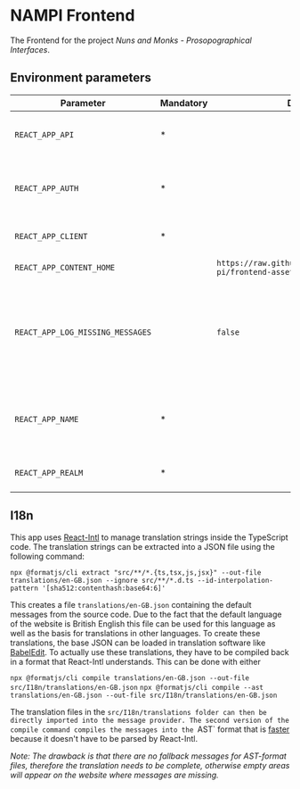 # NAMPI Frontend

The Frontend for the project _Nuns and Monks - Prosopographical Interfaces_.

## Environment parameters

| Parameter                        | Mandatory | Default                                                                     | Example                                | Description                                                                      |
| -------------------------------- | --------- | --------------------------------------------------------------------------- | -------------------------------------- | -------------------------------------------------------------------------------- |
| `REACT_APP_API`                  | \*        |                                                                             | `http://example.com/api`               | The URL of the NAMPI API entrypoint                                              |
| `REACT_APP_AUTH`                 | \*        |                                                                             | `http://example.com/keycloak/auth`     | The URL of of the Keycloak auth endpoint                                         |
| `REACT_APP_CLIENT`               | \*        |                                                                             | `my-website`                           | The Keycloak client ID                                                           |
| `REACT_APP_CONTENT_HOME`         |           | `https://raw.githubusercontent.com/nam-pi/frontend-assets/main/texts/home/` | The markdown content for the home page |
| `REACT_APP_LOG_MISSING_MESSAGES` |           | `false`                                                                     | `true                                  | Whether or not output a warning in the browser console for missing i18n messages |
| `REACT_APP_NAME`                 | \*        |                                                                             | `My database`                          | The app name to be used in various places of the UI                              |
| `REACT_APP_REALM`                | \*        |                                                                             | `my-realm`                             | The Keycloak realm name                                                          |

## I18n

This app uses [React-Intl](https://formatjs.io/docs/react-intl) to manage translation strings inside the TypeScript code. The translation strings can be extracted into a JSON file using the following command:

`npx @formatjs/cli extract "src/**/*.{ts,tsx,js,jsx}" --out-file translations/en-GB.json --ignore src/**/*.d.ts --id-interpolation-pattern '[sha512:contenthash:base64:6]'`

This creates a file `translations/en-GB.json` containing the default messages from the source code. Due to the fact that the default language of the website is British English this file can be used for this language as well as the basis for translations in other languages. To create these translations, the base JSON can be loaded in translation software like [BabelEdit](https://www.codeandweb.com/babeledit/tutorials/how-to-translate-your-react-app-with-react-intl). To actually use these translations, they have to be compiled back in a format that React-Intl understands. This can be done with either

`npx @formatjs/cli compile translations/en-GB.json --out-file src/I18n/translations/en-GB.json`
`npx @formatjs/cli compile --ast translations/en-GB.json --out-file src/I18n/translations/en-GB.json`

The translation files in the `src/I18n/translations folder can then be directly imported into the message provider. The second version of the compile command compiles the messages into the `AST` format that is [faster](https://formatjs.io/docs/getting-started/message-distribution#compiling-messages) because it doesn't have to be parsed by React-Intl.

_Note: The drawback is that there are no fallback messages for AST-format files, therefore the translation needs to be complete, otherwise empty areas will appear on the website where messages are missing._
